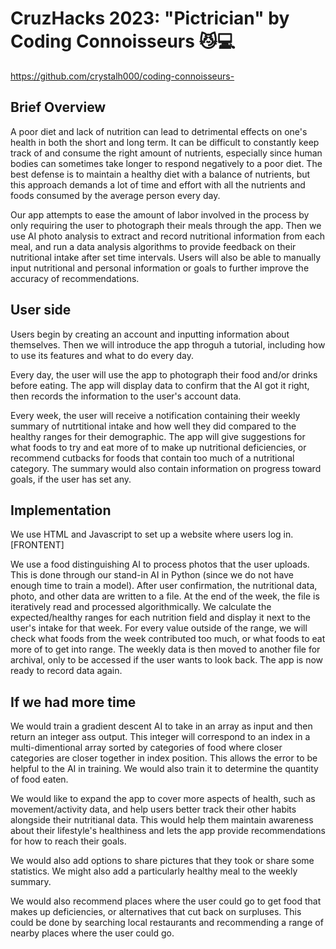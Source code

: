 # CruzHacks 2023: "Pictrician" by Coding Connoisseurs 😼💻
https://github.com/crystalh000/coding-connoisseurs-

## Brief Overview

A poor diet and lack of nutrition can lead to detrimental effects on one's health in both the short and long term. It can be difficult to constantly keep track of and consume the right amount of nutrients, especially since human bodies can sometimes take longer to respond negatively to a poor diet. The best defense is to maintain a healthy diet with a balance of nutrients, but this approach demands a lot of time and effort with all the nutrients and foods consumed by the average person every day.

Our app attempts to ease the amount of labor involved in the process by only requiring the user to photograph their meals through the app. Then we use AI photo analysis to extract and record nutritional information from each meal, and run a data analysis algorithms to provide feedback on their nutritional intake after set time intervals. Users will also be able to manually input nutritional and personal information or goals to further improve the accuracy of recommendations.

## User side

Users begin by creating an account and inputting information about themselves. Then we will introduce the app throguh a tutorial, including how to use its features and what to do every day.

Every day, the user will use the app to photograph their food and/or drinks before eating. The app will display data to confirm that the AI got it right, then records the information to the user's account data.

Every week, the user will receive a notification containing their weekly summary of nutrtitional intake and how well they did compared to the healthy ranges for their demographic. The app will give suggestions for what foods to try and eat more of to make up nutritional deficiencies, or recommend cutbacks for foods that contain too much of a nutritional category. The summary would also contain information on progress toward goals, if the user has set any.

## Implementation

We use HTML and Javascript to set up a website where users log in. [FRONTENT]

We use a food distinguishing AI to process photos that the user uploads. This is done through our stand-in AI in Python (since we do not have enough time to train a model). After user confirmation, the nutritional data, photo, and other data are written to a file. At the end of the week, the file is iteratively read and processed algorithmically. We calculate the expected/healthy ranges for each nutrition field and display it next to the user's intake for that week. For every value outside of the range, we will check what foods from the week contributed too much, or what foods to eat more of to get into range. The weekly data is then moved to another file for archival, only to be accessed if the user wants to look back. The app is now ready to record data again.

## If we had more time

We would train a gradient descent AI to take in an array as input and then return an integer ass output. This integer will correspond to an index in a multi-dimentional array sorted by categories of food where closer categories are closer together in index position. This allows the error to be helpful to the AI in training. We would also train it to determine the quantity of food eaten.

We would like to expand the app to cover more aspects of health, such as movement/activity data, and help users better track their other habits alongside their nutritianal data. This would help them maintain awareness about their lifestyle's healthiness and lets the app provide recommendations for how to reach their goals.

We would also add options to share pictures that they took or share some statistics. We might also add a particularly healthy meal to the weekly summary.

We would also recommend places where the user could go to get food that makes up deficiencies, or alternatives that cut back on surpluses. This could be done by searching local restaurants and recommending a range of nearby places where the user could go.